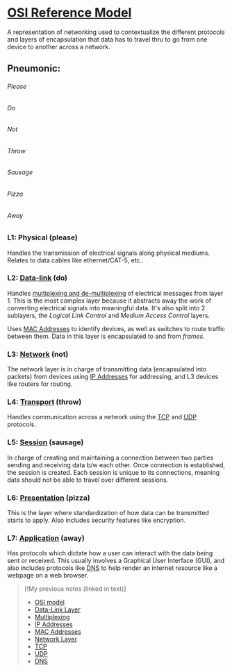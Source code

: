 
# [OSI Reference Model](/networking/OSI/OSI-reference-model.md)
A representation of networking used to contextualize the different protocols and layers of encapsulation that data has to travel thru to go from one device to another across a network.

## Pneumonic:
###### Please
###### Do
###### Not
###### Throw
###### Sausage
###### Pizza
###### Away

### L1: Physical (please)
Handles the transmission of electrical signals along physical mediums. Relates to data cables like ethernet/CAT-5, etc..
### L2: [Data-link](/networking/OSI/data-link-layer.md) (do)
Handles [multiplexing and de-multiplexing](/networking/OSI/multiplexing.md) of electrical messages from layer 1. This is the most complex layer because it abstracts away the work of converting electrical signals into meaningful data. It's also split into 2 sublayers, the *Logical Link Control* and *Medium Access Control* layers.

Uses [MAC Addresses](/networking/OSI/MAC-addresses.md) to identify devices, as well as switches to route traffic between them. Data in this layer is encapsulated to and from *frames*.
### L3: [Network](/networking/OSI/network-layer) (not)
The network layer is in charge of transmitting data (encapsulated into packets) from devices using [IP Addresses](/networking/OSI/IP-addresses.md) for addressing, and L3 devices like routers for routing.
### L4: [Transport](/networking/OSI/OSI-reference-model.md#transport-layer-4) (throw)
Handles communication across a network using the [TCP](/networking/protocols/TCP.md) and [UDP](/networking/protocols/UDP.md) protocols. 
### L5: [Session](/networking/OSI//networking/OSI/OSI-reference-model.md#session-layer-5) (sausage)
In charge of creating and maintaining a connection between two parties sending and receiving data b/w each other. Once connection is established, the session is created. Each session is unique to its connections, meaning data should not be able to travel over different sessions.
### L6: [Presentation](/networking/OSI/OSI-reference-model.md#presentation-layer-6) (pizza)
This is the layer where standardization of how data can be transmitted starts to apply. Also includes security features like encryption.
### L7: [Application](/networking/OSI/OSI-reference-model.md#application-layer-7) (away)
Has protocols which dictate how a user can interact with the data being sent or received. This usually involves a Graphical User Interface (GUI), and also includes protocols like [DNS](/networking/DNS/DNS.md) to help render an internet resource like a webpage on a web browser.

> [!My previous notes (linked in text)]
> - [OSI model](https://github.com/TrshPuppy/obsidian-notes/blob/main/networking/OSI/OSI-reference-model.md)
> - [Data-Link Layer](https://github.com/TrshPuppy/obsidian-notes/blob/main/networking/OSI/data-link-layer.md)
> - [Multiplexing](https://github.com/TrshPuppy/obsidian-notes/blob/main/networking/OSI/multiplexing.md)
> - [IP Addresses](https://github.com/TrshPuppy/obsidian-notes/blob/main/networking/OSI/IP-addresses.md)
> - [MAC Addresses](https://github.com/TrshPuppy/obsidian-notes/blob/main/networking/OSI/MAC-addresses.md)
> - [Network Layer](https://github.com/TrshPuppy/obsidian-notes/blob/main/networking/OSI/network-layer.md)
> - [TCP](https://github.com/TrshPuppy/obsidian-notes/blob/main/networking/protocols/TCP.md)
> - [UDP](https://github.com/TrshPuppy/obsidian-notes/blob/main/networking/protocols/UDP.md)
> - [DNS](https://github.com/TrshPuppy/obsidian-notes/blob/main/networking/DNS/DNS.md)


